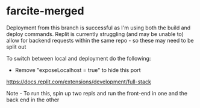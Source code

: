 # farcite-merged


Deployment from this branch is successful as I'm using both the build and deploy commands.  Replit is currently struggling (and may be unable to) allow for backend requests within the same repo - so these may need to be split out

To switch between local and deployment do the following:
- Remove "exposeLocalhost = true" to hide this port

https://docs.replit.com/extensions/development/full-stack

Note - To run this, spin up two repls and run the front-end in one and the back end in the other




